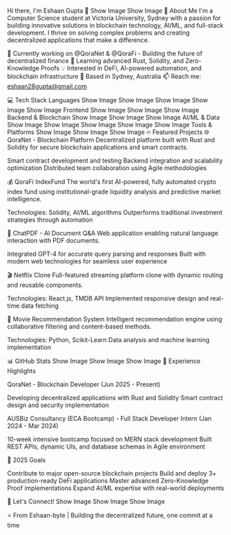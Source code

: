 Hi there, I'm Eshaan Gupta 👋
Show Image
Show Image
🚀 About Me
I'm a Computer Science student at Victoria University, Sydney with a passion for building innovative solutions in blockchain technology, AI/ML, and full-stack development. I thrive on solving complex problems and creating decentralized applications that make a difference.

🔭 Currently working on @QoraNet & @QoraFi - Building the future of decentralized finance
🌱 Learning advanced Rust, Solidity, and Zero-Knowledge Proofs
💡 Interested in DeFi, AI-powered automation, and blockchain infrastructure
📍 Based in Sydney, Australia
📫 Reach me: eshaan28gupta@gmail.com

💻 Tech Stack
Languages
Show Image
Show Image
Show Image
Show Image
Show Image
Frontend
Show Image
Show Image
Show Image
Backend & Blockchain
Show Image
Show Image
Show Image
AI/ML & Data
Show Image
Show Image
Show Image
Show Image
Show Image
Tools & Platforms
Show Image
Show Image
Show Image
🔥 Featured Projects
🌐 QoraNet - Blockchain Platform
Decentralized platform built with Rust and Solidity for secure blockchain applications and smart contracts.

Smart contract development and testing
Backend integration and scalability optimization
Distributed team collaboration using Agile methodologies

💰 QoraFi IndexFund
The world's first AI-powered, fully automated crypto index fund using institutional-grade liquidity analysis and predictive market intelligence.

Technologies: Solidity, AI/ML algorithms
Outperforms traditional investment strategies through automation

🤖 ChatPDF - AI Document Q&A
Web application enabling natural language interaction with PDF documents.

Integrated GPT-4 for accurate query parsing and responses
Built with modern web technologies for seamless user experience

🎬 Netflix Clone
Full-featured streaming platform clone with dynamic routing and reusable components.

Technologies: React.js, TMDB API
Implemented responsive design and real-time data fetching

🎥 Movie Recommendation System
Intelligent recommendation engine using collaborative filtering and content-based methods.

Technologies: Python, Scikit-Learn
Data analysis and machine learning implementation

📊 GitHub Stats
Show Image
Show Image
Show Image
💼 Experience Highlights

QoraNet - Blockchain Developer (Jun 2025 - Present)

Developing decentralized applications with Rust and Solidity
Smart contract design and security implementation


AUSBiz Consultancy (ECA Bootcamp) - Full Stack Developer Intern (Jan 2024 - Mar 2024)

10-week intensive bootcamp focused on MERN stack development
Built REST APIs, dynamic UIs, and database schemas in Agile environment



🎯 2025 Goals

 Contribute to major open-source blockchain projects
 Build and deploy 3+ production-ready DeFi applications
 Master advanced Zero-Knowledge Proof implementations
 Expand AI/ML expertise with real-world deployments

🤝 Let's Connect!
Show Image
Show Image
Show Image

⭐️ From Eshaan-byte | Building the decentralized future, one commit at a time
